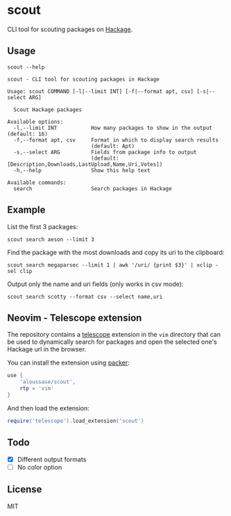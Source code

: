 # scout

CLI tool for scouting packages on [Hackage](https://hackage.haskell.org/).

## Usage

```shell
scout --help
```

```
scout - CLI tool for scouting packages in Hackage

Usage: scout COMMAND [-l|--limit INT] [-f|--format apt, csv] [-s|--select ARG]

  Scout Hackage packages

Available options:
  -l,--limit INT           How many packages to show in the output (default: 16)
  -f,--format apt, csv     Format in which to display search results
                           (default: Apt)
  -s,--select ARG          Fields from package info to output
                           (default: [Description,Downloads,LastUpload,Name,Uri,Votes])
  -h,--help                Show this help text

Available commands:
  search                   Search packages in Hackage
```

## Example

List the first 3 packages:

```shell
scout search aeson --limit 3
```

Find the package with the most downloads and copy its uri to the clipboard:

```shell
scout search megaparsec --limit 1 | awk '/uri/ {print $3}' | xclip -sel clip
```

Output only the name and uri fields (only works in csv mode):

```shell
scout search scotty --format csv --select name,uri
```

## Neovim - Telescope extension

The repository contains a [telescope](https://github.com/nvim-telescope/telescope.nvim)
extension in the `vim` directory that can be used to dynamically search for
packages and open the selected one's Hackage url in the browser.

You can install the extension using [packer](https://github.com/wbthomason/packer.nvim):

```lua
use {
    'aloussase/scout',
    rtp = 'vim'
}
```

And then load the extension:

```lua
require('telescope').load_extension('scout')
```

## Todo

- [x] Different output formats
- [ ] No color option

## License

MIT
